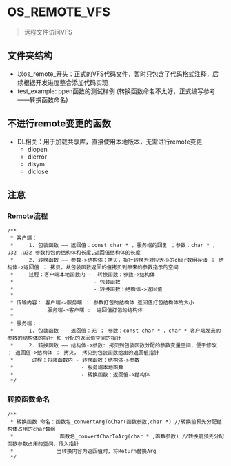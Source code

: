 # OS_REMOTE_VFS

> 远程文件访问VFS

## 文件夹结构
+ 以os_remote_开头：正式的VFS代码文件，暂时只包含了代码格式注释，后续根据开发进度整合添加代码实现
+ test_example: open函数的测试样例 (转换函数命名不太好，正式编写参考——转换函数命名)

## 不进行remote变更的函数
+ DL相关：用于加载共享库，直接使用本地版本，无需进行remote变更                 
  + dlopen
  + dlerror
  + dlsym
  + dlclose

## 注意

### Remote流程
```
/**
 * 客户端：
 *     1. 包装函数 —— 返回值：const char * ，服务端的回复 ；参数：char * ，u32 ,u32 参数打包的结构体和长度,返回值结构体的长度
 *     2. 转换函数 —— 参数->结构体：拷贝，指针转换为对应大小的char数组存储 ； 结构体->返回值 ： 拷贝，从包装函数返回的值拷贝到原来的参数指示的空间
 *     过程：客户端本地函数内 -  转换函数：参数->结构体
 *                          - 包装函数
 *                          - 转换函数：结构体->返回值
 * 
 * 传输内容： 客户端->服务端 ： 参数打包的结构体 返回值打包结构体的大小
 *           服务端->客户端 :  返回值打包的结构体
 * 
 * 服务端：
 *     1. 包装函数 —— 返回值：无 ； 参数：const char * ，char * 客户端发来的参数的结构体的指针 和 分配的返回值空间的指针
 *     2. 转换函数 —— 结构体->参数: 拷贝到包装函数分配的参数变量空间，便于修改 ； 返回值->结构体 ： 拷贝， 拷贝到包装函数给出的返回值指针
 *      过程：包装函数内 - 转换函数：结构体->参数
 *                      - 服务端本地函数
 *                      - 转换函数：返回值->结构体
 */
```
### 转换函数命名
```
/**
 * 转换函数 命名：函数名_convertArgToChar(函数参数,char *) //转换前预先分配结构体占用的char数组
 *               函数名_convertCharToArg(char * ,函数参数) //转换前预先分配函数参数占用的空间，传入指针
 *              当转换内容为返回值时，将Return替换Arg
 */
 ```
